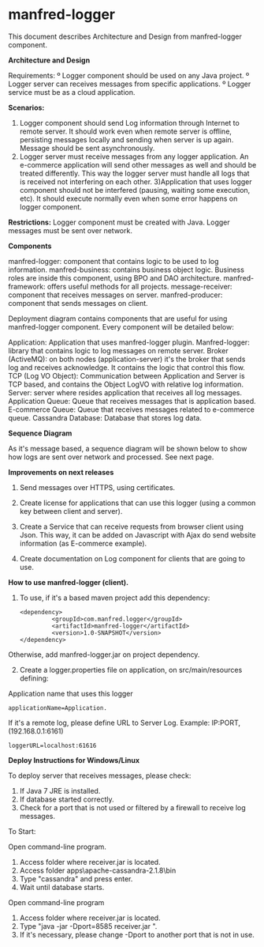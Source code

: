 # manfred-logger

This document describes Architecture and Design from manfred-logger component.

**Architecture and Design**

Requirements:
º Logger component should be used on any Java project.
º Logger server can receives messages from specific applications.
º Logger service must be as a cloud application.

**Scenarios:**
1) Logger component should send Log information through Internet to remote server. It should work even when remote server is offline, persisting messages locally and sending when server is up again. Message should be sent asynchronously.
2) Logger server must receive messages from any logger application. An e-commerce application will send other messages as well and should be treated differently. This way the logger server must handle all logs that is received not interfering on each other.
3)Application that uses logger component should not be interfered (pausing, waiting some execution, etc). It should execute normally even when some error happens on logger component.

**Restrictions:**
Logger component must be created with Java.
Logger messages must be sent over network.

**Components**

manfred-logger: component that contains logic to be used to log
information. 
manfred-business: contains business object logic. Business roles are inside this component, using BPO and DAO architecture. 
manfred-framework: offers useful methods for all projects. 
message-receiver: component that receives messages on server.
manfred-producer: component that sends messages on client.

Deployment diagram contains components that are useful for using manfred-logger component. Every component will be detailed below:

Application: Application that uses manfred-logger plugin.
Manfred-logger: library that contains logic to log messages on remote server.
Broker (ActiveMQ): on both nodes (application-server) it's the broker that sends log and receives acknowledge. It contains the logic that control this flow.
TCP (Log VO Object): Communication between Application and Server is TCP based, and contains the Object LogVO with relative log information.
Server: server where resides application that receives all log messages.
Application Queue: Queue that receives messages that is application based.
E-commerce Queue: Queue that receives messages related to e-commerce queue.
Cassandra Database: Database that stores log data.

**Sequence Diagram**

As it's message based, a sequence diagram will be shown below to show how logs are sent over network and processed. See next page.

**Improvements on next releases**

1) Send messages over HTTPS, using certificates.

2) Create license for applications that can use this logger (using a common key between client and server).

3) Create a Service that can receive requests from browser client using Json. This way, it can be added on Javascript with Ajax do send website information (as E-commerce example).

4) Create documentation on Log component for clients that are going to use.

**How to use manfred-logger (client).**

1) To use, if it's a based maven project add this dependency:

       <dependency>
            	<groupId>com.manfred.logger</groupId>
            	<artifactId>manfred-logger</artifactId>
            	<version>1.0-SNAPSHOT</version>
       </dependency>

Otherwise, add manfred-logger.jar on project dependency.

2) Create a logger.properties file on application, on src/main/resources defining:

Application name that uses this logger

    applicationName=Application.

If it's a remote log, please define URL to Server Log.
Example: IP:PORT, (192.168.0.1:6161)

    loggerURL=localhost:61616
    
**Deploy Instructions for Windows/Linux**

To deploy server that receives messages, please check:

1) If Java 7 JRE is installed.
2) If database started correctly.
3) Check for a port that is not used or filtered by a firewall to receive log messages.

To Start:

Open command-line program.

1) Access folder where receiver.jar is located.
2) Access folder apps\apache-cassandra-2.1.8\bin
3) Type "cassandra" and press enter.
4) Wait until database starts.

Open command-line program

1) Access folder where receiver.jar is located.
2) Type "java -jar -Dport=8585 receiver.jar ".
3) If it's necessary, please change -Dport to another port that is not in use.
